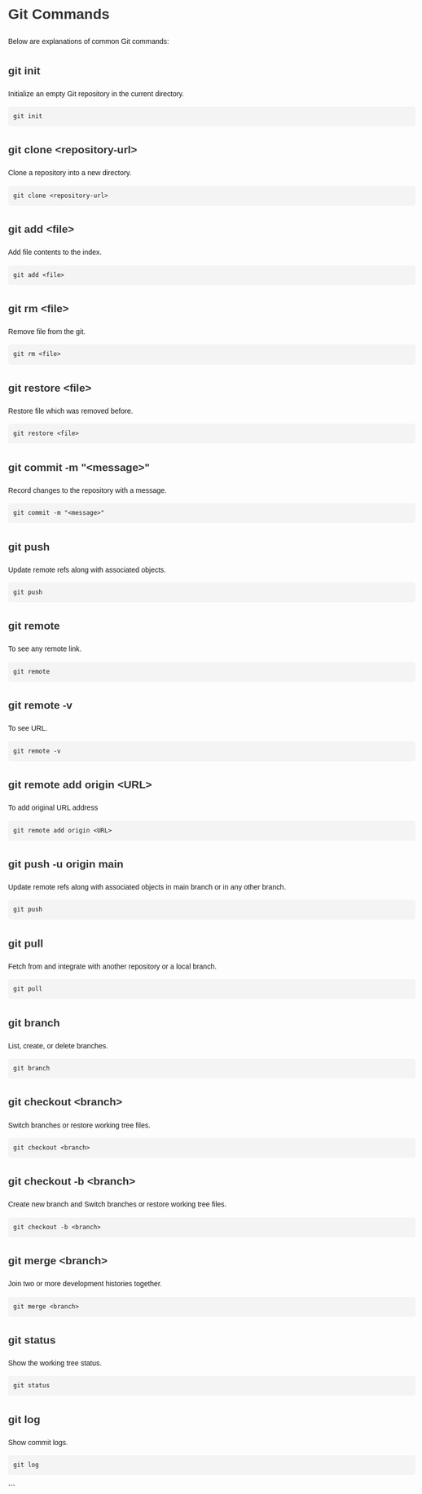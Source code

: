 <!DOCTYPE html>
<html lang="en">
<head>
    <meta charset="UTF-8">
    <meta name="Readme.MD" content="width=device-width, initial-scale=1.0">
    <title>Git Commands</title>
    <style>
        body {
            font-family: Arial, sans-serif;
            max-width: 800px;
            margin: 0 auto;
            padding: 20px;
            line-height: 1.6;
        }
        h1, h2, h3 {
            color: #333;
        }
        code {
            background-color: #f4f4f4;
            padding: 2px 5px;
            border-radius: 4px;
            font-family: monospace;
        }
        pre {
            background-color: #f4f4f4;
            padding: 10px;
            border-radius: 5px;
            overflow-x: auto;
        }
    </style>
</head>
<body>

<h1>Git Commands</h1>

<p>Below are explanations of common Git commands:</p>

<h2>git init</h2>
<p>Initialize an empty Git repository in the current directory.</p>
<pre><code>git init</code></pre>

<h2>git clone &lt;repository-url&gt;</h2>
<p>Clone a repository into a new directory.</p>
<pre><code>git clone &lt;repository-url&gt;</code></pre>

<h2>git add &lt;file&gt;</h2>
<p>Add file contents to the index.</p>
<pre><code>git add &lt;file&gt;</code></pre>

<h2>git rm &lt;file&gt;</h2>
<p>Remove file from the git.</p>
<pre><code>git rm &lt;file&gt;</code></pre>

<h2>git restore &lt;file&gt;</h2>
<p>Restore file which was removed before.</p>
<pre><code>git restore &lt;file&gt;</code></pre>

<h2>git commit -m "&lt;message&gt;"</h2>
<p>Record changes to the repository with a message.</p>
<pre><code>git commit -m "&lt;message&gt;"</code></pre>

<h2>git push</h2>
<p>Update remote refs along with associated objects.</p>
<pre><code>git push</code></pre>

<h2>git remote</h2>
<p>To see any remote link.</p>
<pre><code>git remote</code></pre>

<h2>git remote -v</h2>
<p>To see URL.</p>
<pre><code>git remote -v</code></pre>

<h2>git remote add origin &lt;URL&gt;</h2>
<p>To add original URL address</p>
<pre><code>git remote add origin &lt;URL&gt;</code></pre>

<h2>git push -u origin main</h2>
<p>Update remote refs along with associated objects in main branch or in any other branch.</p>
<pre><code>git push</code></pre>

<h2>git pull</h2>
<p>Fetch from and integrate with another repository or a local branch.</p>
<pre><code>git pull</code></pre>

<h2>git branch</h2>
<p>List, create, or delete branches.</p>
<pre><code>git branch</code></pre>

<h2>git checkout &lt;branch&gt;</h2>
<p>Switch branches or restore working tree files.</p>
<pre><code>git checkout &lt;branch&gt;</code></pre>

<h2>git checkout -b &lt;branch&gt;</h2>
<p>Create new branch and Switch branches or restore working tree files.</p>
<pre><code>git checkout -b &lt;branch&gt;</code></pre>

<h2>git merge &lt;branch&gt;</h2>
<p>Join two or more development histories together.</p>
<pre><code>git merge &lt;branch&gt;</code></pre>

<h2>git status</h2>
<p>Show the working tree status.</p>
<pre><code>git status</code></pre>

<h2>git log</h2>
<p>Show commit logs.</p>
<pre><code>git log</code></pre>

</body>
</html>
```



